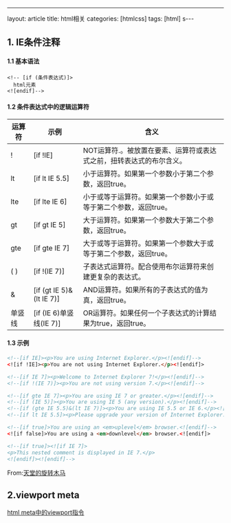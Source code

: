 ---
layout: article
title: html相关
categories: [htmlcss]
tags: [html]
s---
## 1. IE条件注释
#### 1.1 基本语法
```
<!-- [if (条件表达式)]>
  html元素
<![endif]-->
```
#### 1.2 条件表达式中的逻辑运算符
|运算符|示例|含义|
|-|-|-|
|!|[if !IE]|	NOT运算符.。被放置在要素、运算符或表达式之前，扭转表达式的布尔含义。|
|lt|[if lt IE 5.5]|	小于运算符。如果第一个参数小于第二个参数，返回true。|
|lte|	[if lte IE 6]|	小于或等于运算符。如果第一个参数小于或等于第二个参数，返回true。|
|gt|	[if gt IE 5]|	大于运算符。如果第一个参数大于第二个参数，返回true。|
|gte|	[if gte IE 7]|	大于或等于运算符。如果第一个参数大于或等于第二个参数，返回true。|
|( )|	[if !(IE 7)]|	子表达式运算符。配合使用布尔运算符来创建更复杂的表达式。|
|&|	[if (gt IE 5)&(lt IE 7)]|	AND运算符。如果所有的子表达式的值为真，返回true。|
|单竖线|	[if (IE 6)单竖线(IE 7)]|	OR运算符。如果任何一个子表达式的计算结果为true，返回true。|
#### 1.3 示例
```html
<!--[if IE]><p>You are using Internet Explorer.</p><![endif]--> 
<![if !IE]><p>You are not using Internet Explorer.</p><![endif]> 

<!--[if IE 7]><p>Welcome to Internet Explorer 7!</p><![endif]--> 
<!--[if !(IE 7)]><p>You are not using version 7.</p><![endif]-->

<!--[if gte IE 7]><p>You are using IE 7 or greater.</p><![endif]--> 
<!--[if (IE 5)]><p>You are using IE 5 (any version).</p><![endif]--> 
<!--[if (gte IE 5.5)&(lt IE 7)]><p>You are using IE 5.5 or IE 6.</p><![endif]--> 
<!--[if lt IE 5.5]><p>Please upgrade your version of Internet Explorer.</p><![endif]-->

<!--[if true]>You are using an <em>uplevel</em> browser.<![endif]-->
<![if false]>You are using a <em>downlevel</em> browser.<![endif]>

<!--[if true]><![if IE 7]>
<p>This nested comment is displayed in IE 7.</p>
<![endif]><![endif]-->
```
From:[天堂的旋转木马](http://www.cnblogs.com/zhangjiehui/p/4262529.html)
## 2.viewport meta
[html meta中的viewport指令](https://my.oschina.net/liangrockman/blog/380727)